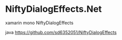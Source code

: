# NiftyDialogEffects.Net
xamarin mono NiftyDialogEffects

java https://github.com/sd6352051/NiftyDialogEffects